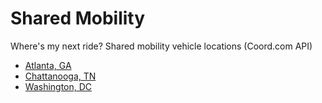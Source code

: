 # Shared Mobility

Where's my next ride? Shared mobility vehicle locations (Coord.com API)

- [Atlanta, GA](atlanta/)
- [Chattanooga, TN](chattanooga/)
- [Washington, DC](dc/)


